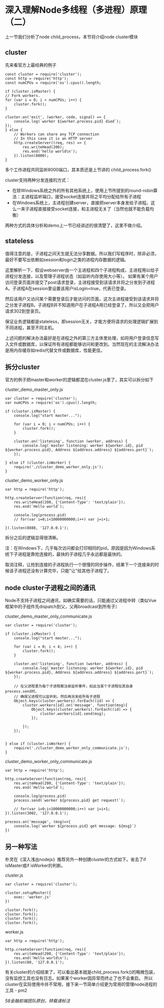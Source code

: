 # 深入理解Node多线程（多进程）原理（二） #


上一节我们分析了node child_process，本节将介绍node cluster模块



## cluster ##

先来看官方上最经典的例子

    const cluster = require('cluster');
    const http = require('http');
    const numCPUs = require('os').cpus().length;
    
    if (cluster.isMaster) {
    // Fork workers.
    for (var i = 0; i < numCPUs; i++) {
    	cluster.fork();
    }
    
    cluster.on('exit', (worker, code, signal) => {
    	console.log(`worker ${worker.process.pid} died`);
    });
    } else {
    	// Workers can share any TCP connection
    	// In this case it is an HTTP server
    	http.createServer((req, res) => {
    		res.writeHead(200);
    		res.end('hello world\n');
    	}).listen(8000);
    }

多个工作进程共同监听8000端口，其本质还是上节讲的 child_process.fork()

cluster支持两种分发连接的方式：

- 在除Windows系统之外的所有其他系统上，使用上节所提到的round-robin算法：主进程监听端口，接受socket连接并将之平均分配给所有子进程
- 在Windows系统上，主进程创建server，直接把server本身发给子进程。这么一来子进程直接接受socket连接，和主进程无关了（当然也就不能负载均衡）

两种方式的具体分析和demo上一节已经讲述的很清楚了，这里不做介绍。



## stateless ##

值得注意的是，子进程之间天生就无法分享数据。所以我们写程序时，除非必须，最好不要写出依赖如session和login之类的进程内存数据的逻辑。

这里解析一下，假设webserver由一个主进程和四个子进程构成，主进程用以给子进程分发连接，以及管理子进程状态（如监听内存使用大小等）。
如果有某个用户访问登录页面并提交了post请求登录，主进程接受到该请求并将之分发到子进程A。子进程A在session里设置该用户isLogin=true，代表已登录。

然后该用户又访问某个需要登录后才能访问的页面，这次主进程接受到该请求并将之分发子进程B。子进程B并不知道用户在子进程A用已经登录了。所以又会把用户请求302到登录页。

保证业务逻辑都是stateless，即session无关，才能方便将请求的处理逻辑扩展到不同进程，甚至不同主机。

上述问题的解决办法最好是在进程之外的第三方主体里处理，如将用户登录信息写入文件或数据库，以保证所有进程都能够访问和更改到。当然现在的主流解决办法是用内存缓存如redis代替文件或数据库，性能更佳。




## 拆分cluster ##

官方的例子把master和worker的逻辑都混在cluster.js里了，其实可以拆分如下

cluster_demo_master_only.js
    
    var cluster = require('cluster');
    var numCPUs = require('os').cpus().length;
    
    if (cluster.isMaster) {
    	console.log("start master...");
    	
    	for (var i = 0; i < numCPUs; i++) {
     		cluster.fork();
    	}
    
    	cluster.on('listening', function (worker, address) {
    		console.log(`master listening: worker ${worker.id}, pid ${worker.process.pid}, Address ${address.address} ${address.port}`);
    	});
    
    } else if (cluster.isWorker) {
    	require('./cluster_demo_worker_only.js');
    }


cluster_demo_worker_only.js

    var http = require('http');
    
    http.createServer(function(req, res){
    	res.writeHead(200, {'Content-Type': 'text/plain'});
    	res.end(`Hello world`);
    	
    	console.log(process.pid)
    	// for(var i=0;i<10000000000;i++) var j=i+1;
    
    }).listen(8888, '127.0.0.1');


拆分之后的逻辑显得很清晰。

注：在Windows下，几乎每次访问都会打印相同的pid，原因是因为Windows系统下子进程是靠抢连接的，最快的子进程几乎永远都是最快的。

取消注释，让抢到连接的子进程执行一个很慢的同步操作，结果下一个连接来的时候该子进程还没有计算完毕，只能"让"给其他子进程了。



## node cluster子进程之间的通讯 ##

Node不支持子进程之间通讯，如确实需要的话，只能通过父进程中转（类似Vue框架中的子组件先dispatch到父，父再broadcast到所有子）

cluster_demo_master_only_communicate.js
    
    var cluster = require('cluster');
    
    if (cluster.isMaster) {
    	console.log("start master...");
    	
    	for (var i = 0; i < 4; i++) {
     		cluster.fork();
    	}
    	
    	cluster.on('listening', function (worker, address) {
    		console.log(`master listening: worker ${worker.id}, pid ${worker.process.pid}, Address ${address.address} ${address.port}`);
    	});
    	
    	// 在父进程里为每个子进程都注册监听事件，如此当某个子进程在其自身process.send时，
		// 确保父进程可以监听到，然后再派发给所有子进程
    	Object.keys(cluster.workers).forEach((id) => {
    		cluster.workers[id].on('message', function(msg){
    			Object.keys(cluster.workers).forEach((id) => {
    				cluster.workers[id].send(msg);
    			});
    			
    		});
    	});
    	
    
    } else if (cluster.isWorker) {
    	require('./cluster_demo_worker_only_communicate.js');
    }
    

cluster_demo_worker_only_communicate.js

    var http = require('http');
    
    http.createServer(function(req, res){
    	res.writeHead(200, {'Content-Type': 'text/plain'});
    	res.end(`Hello world`);
    	
    	console.log(process.pid)
    	process.send(`worker ${process.pid} get request!`);
    	
    	// for(var i=0;i<10000000000;i++) var j=i+1;
    }).listen(3002, '127.0.0.1');
    
    process.on('message', (msg)=>{
    	console.log(`worker ${process.pid} get message: ${msg}`)
    })




## 另一种写法 ##

朴灵在《深入浅出nodejs》推荐另外一种创建cluster的方式如下。省去了if isMaster或if isWorker的判断。

cluster.js

	var cluster = require('cluster');
	
	cluster.setupMaster({
		exec: 'worker.js'
	})
	
	cluster.fork();
	cluster.fork();
	cluster.fork();
	cluster.fork();


worker.js

	var http = require('http');
	
	http.createServer(function(req, res){
		res.writeHead(200, {'Content-Type': 'text/plain'});
		res.end('Hello world\n');
	}).listen(80, '127.0.0.1');



有关cluster的介绍结束了，可以看出基本就是child_process.fork()的略微包装，没有监控工具也没有日志。如果某个worker因异常而终止了也不会重启。
所以cluster在实际使用中并不常用，接下来一节简单介绍更为常用的管理node进程的工具 - pm2

*58金融前端团队原创，转载请标注*






















